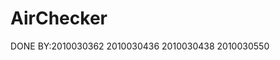 # AirChecker




DONE BY:2010030362
        2010030436
        2010030438
        2010030550
          
